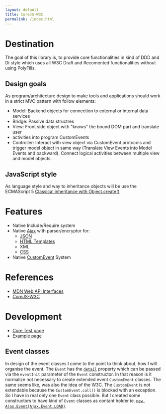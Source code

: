 ```yaml
---
layout: default
title: CoreJS-W3C
permalink: /index.html
---
```


# Destination
The goal of this library is, to provide core functionalities in kind of DDD and 
Di style which uses all W3C Draft and Recomented functionalities without using 
PolyFills.

## Design goals
As program/architecture design to make tools and applications should work in a 
strict MVC pattern with follow elements:

* Model: Backend objects for connection to external or internal data services
* Bridge: Passive data structres
* View: Front side object with "knows" the bound DOM part and translate user 
* activities into program CustomEvents
* Controller: Interact with view object via CustomEvent protocols and trigger 
model object in same way (Translate View Events into Model Events and 
backward). Connect logical activities between multiple view and model objects.

## JavaScript style
As language style and way to inheritance objects will be use the ECMAScript 5 
[Classical inheritance with Object.create()](https://developer.mozilla.org/en-US/docs/Web/JavaScript/Reference/Global_Objects/Object/create#Example:_Classical_inheritance_with_Object.create)

# Features
* Native Include/Require system
* Native [Ajax](https://developer.mozilla.org/en-US/docs/Web/API/XMLHttpRequest) with parser/encryptor for:
	* [JSON](https://developer.mozilla.org/en-US/docs/Web/JavaScript/Reference/Global_Objects/JSON)
	* [HTML Templates](https://developer.mozilla.org/en-US/docs/Web/API/Element/insertAdjacentHTML)
	* XML
	* [CSS](https://developer.mozilla.org/en-US/docs/Web/API/CSSStyleSheet)
* Native [CustomEvent](https://developer.mozilla.org/en-US/docs/Web/API/CustomEvent) System

# References
* [MDN Web API Interfaces](https://developer.mozilla.org/en-US/docs/Web/API)
* [CoreJS-W3C](reference/)

# Development
* [Core Test page](test/core.html)
* [Example page](examples/HelloWorld.html)

## Event classes
In design of the event classes I come to the point to think about, how I will
organise the event. The `Event` has the 
[`detail`](https://developer.mozilla.org/en-US/docs/Web/API/Event/detail)
property which can be passed via the `eventInit` parameter of the `Event`
constructor. In that reason is it normalize not necessary to create extended
event `CustomEvent` classes.
The same seems like, was also the idea of the W3C. The `CustomEvent` is not
extendable because the `CustomEvent.call()` is blocked with an exception.
So I have in real only one `Event` class possible. But I created some 
constructors to have kind of `Event` classes as contant holder ie. 
[`new Ajax.Event(Ajax.Event.LOAD)`](test/core.html).